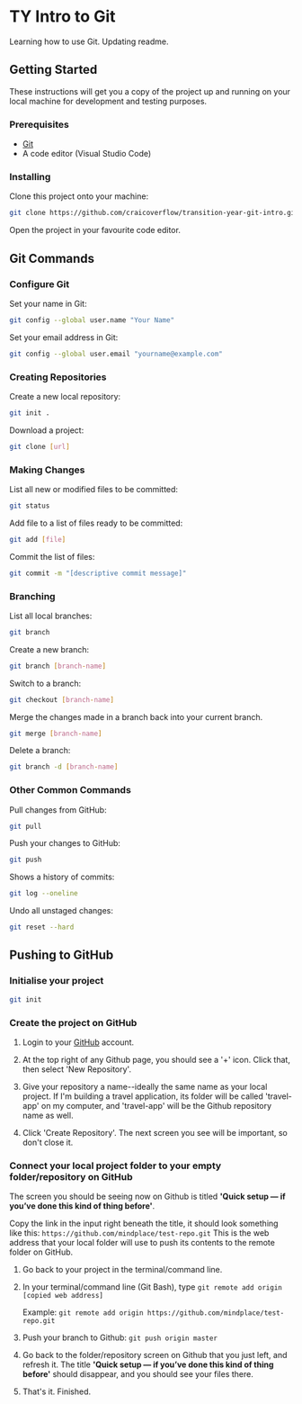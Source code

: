 # TY Intro to Git

Learning how to use Git.
Updating readme.

## Getting Started

These instructions will get you a copy of the project up and running on your local machine for development and testing purposes.

### Prerequisites

* [Git](https://git-scm.com/)
* A code editor (Visual Studio Code)

### Installing

Clone this project onto your machine:

```sh
git clone https://github.com/craicoverflow/transition-year-git-intro.git
```

Open the project in your favourite code editor.

## Git Commands

### Configure Git

Set your name in Git:

```sh
git config --global user.name "Your Name"
```

Set your email address in Git:

```sh
git config --global user.email "yourname@example.com"
```

### Creating Repositories

Create a new local repository:

```sh
git init .
```

Download a project:

```sh
git clone [url]
```

### Making Changes

List all new or modified files to be committed:

```sh
git status
```

Add file to a list of files ready to be committed:

```sh
git add [file]
```

Commit the list of files:

```sh
git commit -m "[descriptive commit message]"
```

### Branching

List all local branches:

```sh
git branch
```

Create a new branch:

```sh
git branch [branch-name]
```

Switch to a branch:

```sh
git checkout [branch-name]
```

Merge the changes made in a branch back into your current branch.

```sh
git merge [branch-name]
```

Delete a branch:

```sh
git branch -d [branch-name]
```

### Other Common Commands

Pull changes from GitHub:

```sh
git pull
```

Push your changes to GitHub:

```sh
git push
```

Shows a history of commits:

```sh
git log --oneline
```

Undo all unstaged changes:

```sh
git reset --hard
```

## Pushing to GitHub

### Initialise your project

```sh
git init
```

### Create the project on GitHub

1. Login to your [GitHub](https://github.com/) account.

2. At the top right of any Github page, you should see a '+' icon. Click that, then select 'New Repository'.

3. Give your repository a name--ideally the same name as your local project. If I'm building a travel application, its folder will be called 'travel-app' on my computer, and 'travel-app' will be the Github repository name as well.

4. Click 'Create Repository'. The next screen you see will be important, so don't close it.

### Connect your local project folder to your empty folder/repository on GitHub

The screen you should be seeing now on Github is titled **'Quick setup — if you’ve done this kind of thing before'**.

Copy the link in the input right beneath the title, it should look something like this:
`https://github.com/mindplace/test-repo.git`
This is the web address that your local folder will use to push its contents to the remote folder on GitHub.

1. Go back to your project in the terminal/command line.

2. In your terminal/command line (Git Bash), type `git remote add origin [copied web address]`
    
    Example: `git remote add origin https://github.com/mindplace/test-repo.git`

3. Push your branch to Github: `git push origin master`

4. Go back to the folder/repository screen on Github that you just left, and refresh it. The title **'Quick setup — if you’ve done this kind of thing before'** should disappear, and you should see your files there.

5. That's it. Finished.